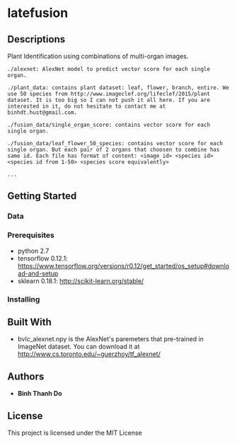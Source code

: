 # latefusion

## Descriptions
Plant Identification using combinations of multi-organ images.

	./alexnet: AlexNet model to predict vector score for each single organ.
	
	./plant_data: contains plant dataset: leaf, flower, branch, entire. We use 50 species from http://www.imageclef.org/lifeclef/2015/plant dataset. It is too big so I can not push it all here. If you are interested in it, do not hesitate to contact me at binhdt.hust@gmail.com.
	
	./fusion_data/single_organ_score: contains vector score for each single organ.
	
	./fusion_data/leaf_flower_50_species: contains vector score for each single organ. But each pair of 2 organs that choosen to combine has same id. Each file has format of content: <image id> <species id> <species id from 1-50> <species score equivalently>
	
	...
## Getting Started

### Data

### Prerequisites
* python 2.7
* tensorflow 0.12.1: https://www.tensorflow.org/versions/r0.12/get_started/os_setup#download-and-setup
* sklearn 0.18.1: http://scikit-learn.org/stable/
### Installing

## Built With

* bvlc_alexnet.npy is the AlexNet's paremeters that pre-trained in ImageNet dataset. You can download it at http://www.cs.toronto.edu/~guerzhoy/tf_alexnet/


## Authors

* **Binh Thanh Do** 

## License

This project is licensed under the MIT License
